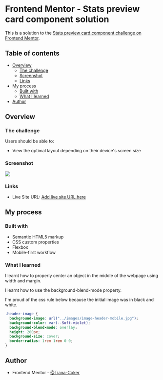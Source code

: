 # Frontend Mentor - Stats preview card component solution

This is a solution to the [Stats preview card component challenge on Frontend Mentor](https://www.frontendmentor.io/challenges/stats-preview-card-component-8JqbgoU62).

## Table of contents

- [Overview](#overview)
  - [The challenge](#the-challenge)
  - [Screenshot](#screenshot)
  - [Links](#links)
- [My process](#my-process)
  - [Built with](#built-with)
  - [What I learned](#what-i-learned)
- [Author](#author)

## Overview

### The challenge

Users should be able to:

- View the optimal layout depending on their device's screen size

### Screenshot

![](./screenshot.jpg)

### Links

- Live Site URL: [Add live site URL here](https://your-live-site-url.com)

## My process

### Built with

- Semantic HTML5 markup
- CSS custom properties
- Flexbox
- Mobile-first workflow

### What I learned

I learnt how to properly center an object in the middle of the webpage using width and margin.

I learnt how to use the background-blend-mode property.

I'm proud of the css rule below because the initial image was in black and white.

```css
.header-image {
  background-image: url("../images/image-header-mobile.jpg");
  background-color: var(--Soft-violet);
  background-blend-mode: overlay;
  height: 200px;
  background-size: cover;
  border-radius: 1rem 1rem 0 0;
}
```

## Author

- Frontend Mentor - [@Tiana-Coker](https://www.frontendmentor.io/profile/Tiana-Coker)

